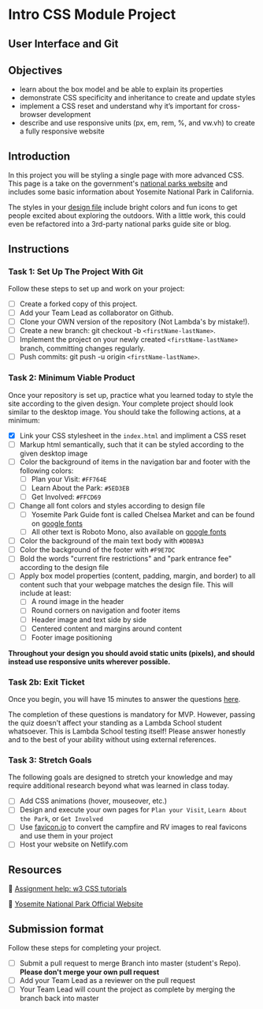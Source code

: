 # Intro CSS Module Project

## User Interface and Git

## Objectives

- learn about the box model and be able to explain its properties
- demonstrate CSS specificity and inheritance to create and update styles
- implement a CSS reset and understand why it’s important for cross-browser development
- describe and use responsive units (px, em, rem, %, and vw.vh) to create a fully responsive website

## Introduction

In this project you will be styling a single page with more advanced CSS. This page is a take on the government's [national parks website](https://www.nps.gov/yose/index.htm) and includes some basic information about Yosemite National Park in California.

The styles in your [design file](/design/desktop.jpg) include bright colors and fun icons to get people excited about exploring the outdoors. With a little work, this could even be refactored into a 3rd-party national parks guide site or blog.

## Instructions

### Task 1: Set Up The Project With Git

Follow these steps to set up and work on your project:

- [ ] Create a forked copy of this project.
- [ ] Add your Team Lead as collaborator on Github.
- [ ] Clone your OWN version of the repository (Not Lambda's by mistake!).
- [ ] Create a new branch: git checkout -b `<firstName-lastName>`.
- [ ] Implement the project on your newly created `<firstName-lastName>` branch, committing changes regularly.
- [ ] Push commits: git push -u origin `<firstName-lastName>`.

### Task 2: Minimum Viable Product

Once your repository is set up, practice what you learned today to style the site according to the given design. Your complete project should look similar to the desktop image. You should take the following actions, at a minimum:

- [x] Link your CSS stylesheet in the `index.html` and impliment a CSS reset
- [ ] Markup html semantically, such that it can be styled according to the given desktop image
- [ ] Color the background of items in the navigation bar and footer with the following colors:
  - [ ] Plan your Visit: `#FF764E`
  - [ ] Learn About the Park: `#5ED3EB`
  - [ ] Get Involved: `#FFCD69`
- [ ] Change all font colors and styles according to design file
  - [ ] Yosemite Park Guide font is called Chelsea Market and can be found on [google fonts](https://fonts.google.com/specimen/Chelsea+Market)
  - [ ] All other text is Roboto Mono, also available on [google fonts](https://fonts.google.com/specimen/Roboto+Mono)
- [ ] Color the background of the main text body with `#DDB9A3`
- [ ] Color the background of the footer with `#F9E7DC`
- [ ] Bold the words "current fire restrictions" and "park entrance fee" according to the design file
- [ ] Apply box model properties (content, padding, margin, and border) to all content such that your webpage matches the design file. This will include at least:
  - [ ] A round image in the header
  - [ ] Round corners on navigation and footer items
  - [ ] Header image and text side by side
  - [ ] Centered content and margins around content
  - [ ] Footer image positioning

**Throughout your design you should avoid static units (pixels), and should instead use responsive units wherever possible.**

### Task 2b: Exit Ticket

Once you begin, you will have 15 minutes to answer the questions [here](https://app.codesignal.com/public-test/DyGu5BAvk3m7jHqoz/AiMA3XzNTYpeQH).

The completion of these questions is mandatory for MVP. However, passing the quiz doesn't affect your standing as a Lambda School student whatsoever. This is Lambda School testing itself! Please answer honestly and to the best of your ability without using external references.

### Task 3: Stretch Goals

The following goals are designed to stretch your knowledge and may require additional research beyond what was learned in class today.

- [ ] Add CSS animations (hover, mouseover, etc.)
- [ ] Design and execute your own pages for `Plan your Visit`, `Learn About the Park`, or `Get Involved`
- [ ] Use [favicon.io](https://favicon.io/favicon-converter/) to convert the campfire and RV images to real favicons and use them in your project
- [ ] Host your website on Netlify.com

## Resources

👋 [Assignment help: w3 CSS tutorials](https://www.w3schools.com/css/)

👀 [Yosemite National Park Official Website](https://www.nps.gov/yose/index.htm)

## Submission format

Follow these steps for completing your project.

- [ ] Submit a pull request to merge <firstName-lastName> Branch into master (student's Repo). **Please don't merge your own pull request**
- [ ] Add your Team Lead as a reviewer on the pull request
- [ ] Your Team Lead will count the project as complete by merging the branch back into master
